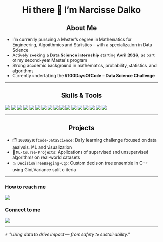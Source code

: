 <div align="center">

# Hi there 👋 I’m Narcisse Dalko

</div>

<div align="center">
  
##  About Me

</div>

-  I’m currently pursuing a Master’s degree in Mathematics for Engineering, Algorithmics and Statistics – with a specialization in Data Science  
-  Actively seeking a **Data Science internship** starting **Avril 2026**, as part of my second-year Master's program   
-  Strong academic background in mathematics, probability, statistics, and algorithms  
-  Currently undertaking the **#100DaysOfCode – Data Science Challenge**

---

<div align="center">
  
## Skills & Tools

</div>

<p align="left">
  <img src="https://img.shields.io/badge/Python-3776AB?style=for-the-badge&logo=python&logoColor=white" />
  <img src="https://img.shields.io/badge/R-276DC3?style=for-the-badge&logo=r&logoColor=white" />
  <img src="https://img.shields.io/badge/C++-00599C?style=for-the-badge&logo=c%2b%2b&logoColor=white" />
  <img src="https://img.shields.io/badge/SQL-4479A1?style=for-the-badge&logo=postgresql&logoColor=white" />
  <img src="https://img.shields.io/badge/Pandas-150458?style=for-the-badge&logo=pandas&logoColor=white" />
  <img src="https://img.shields.io/badge/Numpy-013243?style=for-the-badge&logo=numpy&logoColor=white" />
  <img src="https://img.shields.io/badge/Scikit--learn-F7931E?style=for-the-badge&logo=scikit-learn&logoColor=black" />
  <img src="https://img.shields.io/badge/Matplotlib-ffffff?style=for-the-badge&logo=matplotlib&logoColor=black" />
  <img src="https://img.shields.io/badge/Seaborn-3776AB?style=for-the-badge&logo=python&logoColor=white" />
  <img src="https://img.shields.io/badge/Plotly-3F4F75?style=for-the-badge&logo=plotly&logoColor=white" />
  <img src="https://img.shields.io/badge/Streamlit-FF4B4B?style=for-the-badge&logo=streamlit&logoColor=white" />
  <img src="https://img.shields.io/badge/SciPy-8CAAE6?style=for-the-badge&logo=scipy&logoColor=white" />
  <img src="https://img.shields.io/badge/Jupyter-F37626?style=for-the-badge&logo=jupyter&logoColor=white" />
  <img src="https://img.shields.io/badge/VS_Code-007ACC?style=for-the-badge&logo=visual-studio-code&logoColor=white" />
  <img src="https://img.shields.io/badge/Git-F05032?style=for-the-badge&logo=git&logoColor=white" />
  <img src="https://img.shields.io/badge/Windows-0078D6?style=for-the-badge&logo=windows&logoColor=white" />
  <img src="https://img.shields.io/badge/Linux-FCC624?style=for-the-badge&logo=linux&logoColor=black" />
</p>

---


<div align="center">
  
## Projects

</div>

- 🗂️ `100DaysOfCode-DataScience`: Daily learning challenge focused on data analysis, ML and visualization  
- 🧪 `ML-Course-Projects`: Applications of supervised and unsupervised algorithms on real-world datasets  
- 📉 `DecisionTreeBagging-Cpp`: Custom decision tree ensemble in C++ using Gini/Variance split criteria

---

### How to reach me
<a href="https://mail.google.com/mail/?view=cm&fs=1&to=dalkonarcisse19@gmail.com" target="_blank">
  <img src="https://img.shields.io/badge/Email-D14836?style=for-the-badge&logo=gmail&logoColor=white" />
</a>

### Connect to me
<p align="left">
  <a href="https://www.linkedin.com/in/narcisse-dalko-ab070b2a4" target="_blank">
    <img src="https://img.shields.io/badge/LinkedIn-0A66C2?style=for-the-badge&logo=linkedin&logoColor=white" />
  </a>
</p>



---

⚡ *"Using data to drive impact — from safety to sustainability."*
